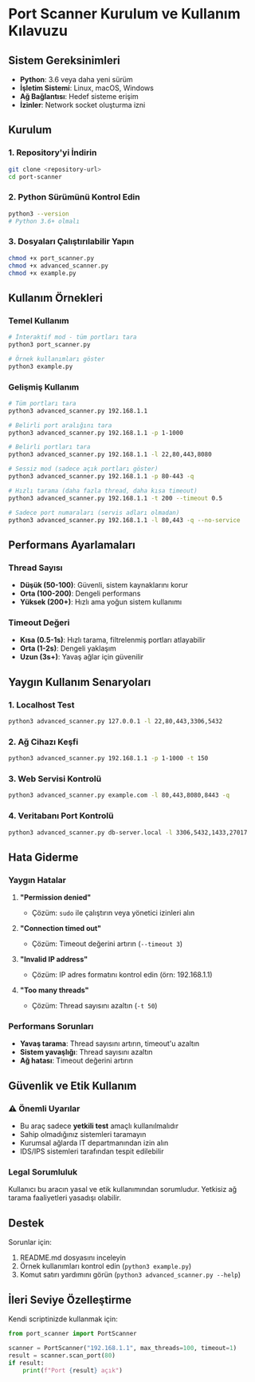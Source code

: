# Port Scanner Kurulum ve Kullanım Kılavuzu

## Sistem Gereksinimleri

- **Python**: 3.6 veya daha yeni sürüm
- **İşletim Sistemi**: Linux, macOS, Windows
- **Ağ Bağlantısı**: Hedef sisteme erişim
- **İzinler**: Network socket oluşturma izni

## Kurulum

### 1. Repository'yi İndirin

```bash
git clone <repository-url>
cd port-scanner
```

### 2. Python Sürümünü Kontrol Edin

```bash
python3 --version
# Python 3.6+ olmalı
```

### 3. Dosyaları Çalıştırılabilir Yapın

```bash
chmod +x port_scanner.py
chmod +x advanced_scanner.py
chmod +x example.py
```

## Kullanım Örnekleri

### Temel Kullanım

```bash
# İnteraktif mod - tüm portları tara
python3 port_scanner.py

# Örnek kullanımları göster
python3 example.py
```

### Gelişmiş Kullanım

```bash
# Tüm portları tara
python3 advanced_scanner.py 192.168.1.1

# Belirli port aralığını tara
python3 advanced_scanner.py 192.168.1.1 -p 1-1000

# Belirli portları tara
python3 advanced_scanner.py 192.168.1.1 -l 22,80,443,8080

# Sessiz mod (sadece açık portları göster)
python3 advanced_scanner.py 192.168.1.1 -p 80-443 -q

# Hızlı tarama (daha fazla thread, daha kısa timeout)
python3 advanced_scanner.py 192.168.1.1 -t 200 --timeout 0.5

# Sadece port numaraları (servis adları olmadan)
python3 advanced_scanner.py 192.168.1.1 -l 80,443 -q --no-service
```

## Performans Ayarlamaları

### Thread Sayısı

- **Düşük (50-100)**: Güvenli, sistem kaynaklarını korur
- **Orta (100-200)**: Dengeli performans
- **Yüksek (200+)**: Hızlı ama yoğun sistem kullanımı

### Timeout Değeri

- **Kısa (0.5-1s)**: Hızlı tarama, filtrelenmiş portları atlayabilir
- **Orta (1-2s)**: Dengeli yaklaşım
- **Uzun (3s+)**: Yavaş ağlar için güvenilir

## Yaygın Kullanım Senaryoları

### 1. Localhost Test

```bash
python3 advanced_scanner.py 127.0.0.1 -l 22,80,443,3306,5432
```

### 2. Ağ Cihazı Keşfi

```bash
python3 advanced_scanner.py 192.168.1.1 -p 1-1000 -t 150
```

### 3. Web Servisi Kontrolü

```bash
python3 advanced_scanner.py example.com -l 80,443,8080,8443 -q
```

### 4. Veritabanı Port Kontrolü

```bash
python3 advanced_scanner.py db-server.local -l 3306,5432,1433,27017
```

## Hata Giderme

### Yaygın Hatalar

1. **"Permission denied"**
   - Çözüm: `sudo` ile çalıştırın veya yönetici izinleri alın

2. **"Connection timed out"**
   - Çözüm: Timeout değerini artırın (`--timeout 3`)

3. **"Invalid IP address"**
   - Çözüm: IP adres formatını kontrol edin (örn: 192.168.1.1)

4. **"Too many threads"**
   - Çözüm: Thread sayısını azaltın (`-t 50`)

### Performans Sorunları

- **Yavaş tarama**: Thread sayısını artırın, timeout'u azaltın
- **Sistem yavaşlığı**: Thread sayısını azaltın
- **Ağ hatası**: Timeout değerini artırın

## Güvenlik ve Etik Kullanım

### ⚠️ Önemli Uyarılar

- Bu araç sadece **yetkili test** amaçlı kullanılmalıdır
- Sahip olmadığınız sistemleri taramayın
- Kurumsal ağlarda IT departmanından izin alın
- IDS/IPS sistemleri tarafından tespit edilebilir

### Legal Sorumluluk

Kullanıcı bu aracın yasal ve etik kullanımından sorumludur. Yetkisiz ağ tarama faaliyetleri yasadışı olabilir.

## Destek

Sorunlar için:
1. README.md dosyasını inceleyin
2. Örnek kullanımları kontrol edin (`python3 example.py`)
3. Komut satırı yardımını görün (`python3 advanced_scanner.py --help`)

## İleri Seviye Özelleştirme

Kendi scriptinizde kullanmak için:

```python
from port_scanner import PortScanner

scanner = PortScanner("192.168.1.1", max_threads=100, timeout=1)
result = scanner.scan_port(80)
if result:
    print(f"Port {result} açık")
```
